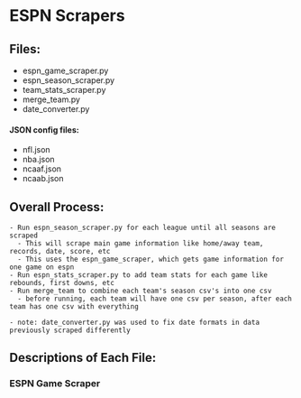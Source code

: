# ESPN Scrapers

## Files:
- espn_game_scraper.py
- espn_season_scraper.py
- team_stats_scraper.py
- merge_team.py
- date_converter.py
 
#### JSON config files:
- nfl.json
- nba.json
- ncaaf.json
- ncaab.json


## Overall Process:
    - Run espn_season_scraper.py for each league until all seasons are scraped
      - This will scrape main game information like home/away team, records, date, score, etc
      - This uses the espn_game_scraper, which gets game information for one game on espn
    - Run espn_stats_scraper.py to add team stats for each game like rebounds, first downs, etc
    - Run merge_team to combine each team's season csv's into one csv
      - before running, each team will have one csv per season, after each team has one csv with everything

    - note: date_converter.py was used to fix date formats in data previously scraped differently
  

## Descriptions of Each File:

### ESPN Game Scraper
